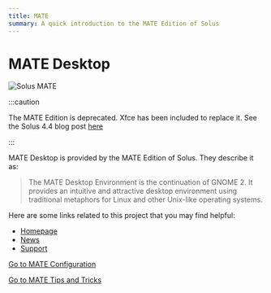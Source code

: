 ```yaml
---
title: MATE
summary: A quick introduction to the MATE Edition of Solus
---
```


# MATE Desktop

![Solus MATE](/img/MATE.jpg)

:::caution

The MATE Edition is deprecated. Xfce has been included to replace it. See the Solus 4.4 blog post [here](https://getsol.us/2023/07/08/solus-4-4-released/)

:::

MATE Desktop is provided by the MATE Edition of Solus. They describe it as:

> The MATE Desktop Environment is the continuation of GNOME 2. It provides an intuitive and attractive desktop environment using traditional metaphors for Linux and other Unix-like operating systems.

Here are some links related to this project that you may find helpful:

- [Homepage](https://mate-desktop.org/)
- [News](https://mate-desktop.org/blog/)
- [Support](https://mate-desktop.org/community/)

[Go to MATE Configuration](configuration)

[Go to MATE Tips and Tricks](tips-and-tricks)

